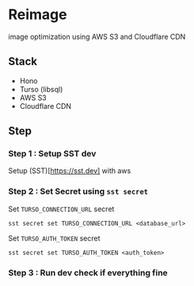# Reimage

image optimization using AWS S3 and Cloudflare CDN

## Stack

- Hono
- Turso (libsql)
- AWS S3
- Cloudflare CDN

## Step

### Step 1 : Setup SST dev

Setup (SST)[https://sst.dev] with aws

### Step 2 : Set Secret using `sst secret`

Set `TURSO_CONNECTION_URL` secret

```
sst secret set TURSO_CONNECTION_URL <database_url>
```

Set `TURSO_AUTH_TOKEN` secret

```
sst secret set TURSO_AUTH_TOKEN <auth_token>
```

### Step 3 : Run dev check if everything fine
